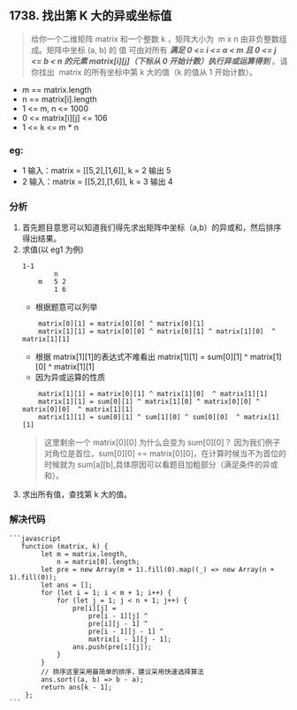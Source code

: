 ## 1738. 找出第 K 大的异或坐标值

> 给你一个二维矩阵 matrix 和一个整数 k ，矩阵大小为  m x n 由非负整数组成。矩阵中坐标 (a, b) 的 值 可由对所有 ***满足 0 <= i <= a < m 且 0 <= j <= b < n 的元素 matrix[i][j]（下标从 0 开始计数）执行异或运算得到*** 。请你找出  matrix 的所有坐标中第 k 大的值（k 的值从 1 开始计数）。

-   m == matrix.length
-   n == matrix[i].length
-   1 <= m, n <= 1000
-   0 <= matrix[i][j] <= 106
-   1 <= k <= m \* n

### eg:

-   1 输入：matrix = [[5,2],[1,6]], k = 2 输出 5
-   2 输入：matrix = [[5,2],[1,6]], k = 3 输出 4

### 分析

1.  首先题目意思可以知道我们得先求出矩阵中坐标（a,b）的异或和，然后排序得出结果。
2.  求值(以 eg1 为例)
    ```
    1-1
            n
        m   5 2
            1 6
    ```
    -   根据题意可以列举
    ```
        matrix[0][1] = matrix[0][0] ^ matrix[0][1]
        matrix[1][1] = matrix[0][0] ^ matrix[0][1] ^ matrix[1][0]  ^ matrix[1][1]
    ```
    -   根据 matrix[1][1]的表达式不难看出 matrix[1][1] = sum[0][1] ^ matrix[1][0] ^ matrix[1][1]
    -   因为异或运算的性质
    ```
        matrix[1][1] = matrix[0][1] ^ matrix[1][0]  ^ matrix[1][1]
        matrix[1][1] = sum[0][1] ^ matrix[1][0] ^ matrix[0][0] ^ matrix[0][0]  ^ matrix[1][1]
        matrix[1][1] = sum[0][1] ^ sum[1][0] ^ sum[0][0]  ^ matrix[1][1]
    ```
    > 这里剩余一个 matrix[0][0] 为什么会变为 sum[0][0]？ 因为我们例子对角位是首位，sum[0][0] == matrix[0][0]，在计算时候当不为首位的时候就为 sum[a][b],具体原因可以看题目加粗部分（满足条件的异或和）。
3.  求出所有值，查找第 k 大的值。

### 解决代码

    ```javascript
       function (matrix, k) {
            let m = matrix.length,
                n = matrix[0].length;
            let pre = new Array(m + 1).fill(0).map((_) => new Array(n + 1).fill(0));
            let ans = [];
            for (let i = 1; i < m + 1; i++) {
                for (let j = 1; j < n + 1; j++) {
                    pre[i][j] =
                        pre[i - 1][j] ^
                        pre[i][j - 1] ^
                        pre[i - 1][j - 1] ^
                        matrix[i - 1][j - 1];
                    ans.push(pre[i][j]);
                }
            }
            // 排序这里采用最简单的排序，建议采用快速选择算法
            ans.sort((a, b) => b - a);
            return ans[k - 1];
        };
    ```
